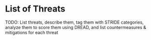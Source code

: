# List of Threats

TODO: List threats, describe them, tag them with STRIDE categories, analyze them to score them using DREAD, and list countermeasures & mitigations for each threat
